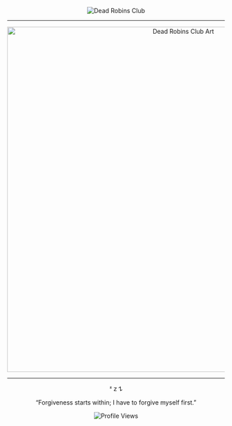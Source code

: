 <p align="center">
  <img src="https://img.shields.io/badge/Dead_Robins_Club-%F0%9F%92%80_-black?style=round-square" alt="Dead Robins Club"/>
</p>

<hr />

<p align="center">
  <img src="https://i.pinimg.com/1200x/4f/e6/71/4fe671f7a027e8a386521aa7da40003b.jpg" alt="Dead Robins Club Art" width="800"/>
</p>
<hr />
<p align="center">
  ᶻ 𝗓 𐰁
<p align="center">
“Forgiveness starts within; I have to forgive myself first.”

  <p align="center">
  <img src="https://komarev.com/ghpvc/?username=strawhelly&label=Profile%20Views&color=blue&style=round-square" alt="Profile Views"/>
</p>
